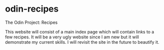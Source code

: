 # odin-recipes
The Odin Project: Recipes

This website will consist of a main index page which will contain links to a few recipes.
It will be a very ugly website since I am new but it will demonstrate my current skills.
I will revisit the site in the future to beautify it.